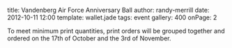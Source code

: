 title: Vandenberg Air Force Anniversary Ball
author: randy-merrill
date: 2012-10-11 12:00
template: wallet.jade
tags: event
gallery: 400
onPage: 2

To meet minimum print quantities, print orders will be grouped together and ordered on the 17th of October and the 3rd of November.
